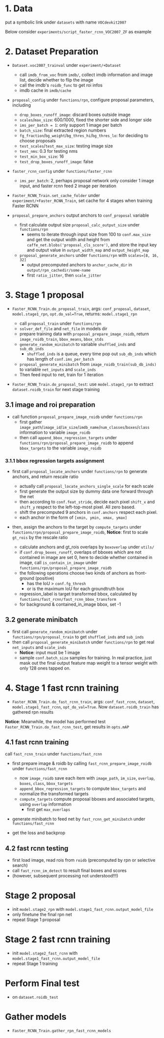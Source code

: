 # 1. Data
put a symbolic link under `datasets` with name `VOCdevkit2007`

Below consider `experiments/script_faster_rcnn_VOC2007_ZF` as example

# 2. Dataset Preparation
* `Dataset.voc2007_trainval` under `experiment/+Dataset` 
  * call `imdb_from_voc` from `imdb/`, collect imdb information and image list, decide whether to flip the image
  * call the imdb's `roidb_func` to get roi infos
  * imdb cache in `imdb/cache`

* `proposal_config` under `functions/rpn`, configure proposal parameters, including
  * `drop_boxes_runoff_image`: discard boxes outside image
  * `scales`/`max_size`: 600/1000, fixed the shorter side and longer side
  * `ims_per_batch = 1`: only support 1 image per batch
  * `batch_size`: final extracted region numbers
  * `fg_fraction`/`bg_weight`/`bg_thres_hi`/`bg_thres_lo`: for deciding to choose proposals
  * `test_scales`/`test_max_size`: testing image size
  * `test_nms`: 0.3 for testing nms
  * `test_min_box_size`: 16
  * `test_drop_boxes_runoff_image`: false

* `faster_rcnn_config` under `functions/faster_rcnn`
  * `ims_per_batch`: 2, perhaps proposal network only consider 1 image input, and faster rcnn feed 2 image per iteration

* `Faster_RCNN_Train.set_cache_folder` under `experiment/+Faster_RCNN_Train`, set cache for 4 stages when training  Faster RCNN

* `proposal_prepare_anchors` output anchors to `conf_proposal` variable
  * first calculate output size `proposal_calc_output_size` under `functions/rpn`
    * seems to iterate through input size from 100 to `conf.max_size` and get the output width and height from `caffe_net.blobs('proposal_cls_score')`, and store the input key and output value in `output_width_map` and `output_height_map`
  * `proposal_generate_anchors` under `functions/rpn` with `scales=[8, 16, 32]`
    * output precomputed anchors to `anchor_cache_dir` in `output/rpn_cachedir/some-name`
    * first `ratio_jitter`, then `scale_jitter`

# 3. Stage 1 proposal
* `Faster_RCNN_Train.do_proposal_train`, args: `conf_proposal`, `dataset`, `model.stage1_rpn`, `opt.do_val=True`, returns: `model.stage1_rpn`
  * call `proposal_train` under `functions/rpn`
  * `solver_def_file` and `net_file` in models dir
  * prepare training data with `proposal_prepare_image_roidb`, return `image_roidb_train`, `bbox_means`, `bbox_stds`
  * `generate_random_minibatch` to variable `shuffled_inds` and `sub_db_inds`
    * `shuffled_inds` is a queue, every time pop out `sub_db_inds` which has length of `conf.ims_per_batch`
  * `proposal_generate_minibatch` from `image_roidb_train(sub_db_inds)` to variable `net_inputs` and `scale_inds`
  * Then feed input to net, train for 1 iteration 

* `Faster_RCNN_Train.do_proposal_test`: use `model.stage1_rpn` to extract `dataset.roidb_train` for next stage training

## 3.1 image and roi preparation
* call function `proposal_prepare_image_roidb` under `functions/rpn`
  * first gather `image_path`/`image_id`/`im_size`/`imdb_name`/`num_classes`/`boxes`/`class` information to variable `image_roidb`
  * then call `append_bbox_regression_targets` under `functions/rpn/proposal_prepare_image_roidb` to append `bbox_targets` to the variable `image_roidb`

### 3.1.1 bbox regression targets assignment
* first call `proposal_locate_anchors` under `functions/rpn` to generate anchors, and return rescale ratio
  * actually call `proposal_locate_anchors_single_scale` for each scale
  * first generate the output size by dummy data one forward through the net
  * then according to `conf.feat_stride`, decide each pixel `shift_x` and `shift_y` respect to the left-top-most pixel. All zero based.
  * shift the precomputed 9 anchors in `conf.anchors` respect each pixel.
  * each anchor in the form of `[xmin, ymin, xmax, ymax]`

* then, assign the anchors to the target by `compute_targets` under `functions/rpn/proposal_prepare_image_roidb`, **Notice**: first to scale `gt_rois` by the rescale ratio
  * calculate anchors and gt_rois overlaps by `boxoverlap` under `utils/`
  * if `conf.drop_boxes_runoff`, overlaps of bboxes which are not contained in image are set 0, here to decide whether contained in image, call `is_contain_in_image` under `functions/rpn/proposal_prepare_image_roidb`
  * the following operations choose two kinds of anchors as front-ground (positive)
    * has the IoU > `conf.fg_thresh`
    * or is the maximum IoU for each groundtruth box
  * regression_label is target transformed bbox, calculated by `functions/fast_rcnn/fast_rcnn_bbox_transform`
  * for background & contained_in_image bbox, set -1

## 3.2 generate minibatch
* first call `generate_random_minibatch` under `functions/rpn/proposal_train` to get `shuffled_inds` and `sub_inds`
* then call `proposal_generate_minibatch` under `functions/rpn` to get real `net_inputs` and `scale_inds`
  * **Notice**: input must be 1 image
  * sample `conf.batch_size` samples for training. In real practice, just mask out the final output feature map weight to a tensor weight with only 128 ones tapped on.


# 4. Stage 1 fast rcnn training
* `Faster_RCNN_Train.do_fast_rcnn_train`, args: `conf_fast_rcnn`, `dataset`, `model.stage1_fast_rcnn`, `opt_do_val=True`. Now `dataset.roidb_train` has gathered rpn results

**Notice**: Meanwhile, the model has performed test `Faster_RCNN_Train.do_fast_rcnn_test`, get results in `opts.mAP`

## 4.1 fast rcnn training
call `fast_rcnn_train` under `functions/fast_rcnn`
* first prepare image & roidb by calling `fast_rcnn_prepare_image_roidb` under `functions/fast_rcnn`
  * now `image_roidb` save each item with `image_path`, `im_size`, `overlap`, `boxes`, `class`, `bbox_targets`
  * `append_bbox_regression_targets` to compute `bbox_targets` and normalize the transformed targets
  * `compute_targets` compute proposal bboxes and associated targets, using `overlap` information
    * first get `max_overlaps`
  
* generate minibatch to feed net by `fast_rcnn_get_minibatch` under `functions/fast_rcnn`
* get the loss and backprop

## 4.2 fast rcnn testing
* first load image, read rois from `roidb` (precomputed by rpn or selective search)
* call `fast_rcnn_im_detect` to result final boxes and scores
* (however, subsequent processing not understood!!!)

# Stage 2 proposal
* init `model.stage2_rpn` with `model.stage1_fast_rcnn.output_model_file`
* only finetune the final rpn net
* repeat Stage 1 proposal

# Stage 2 fast rcnn training
* init `model.stage2_fast_rcnn` with `model.stage1_fast_rcnn.output_model_file`
* repeat Stage 1 training

# Perform Final test
* on `dataset.roidb_test`

# Gather models
* `Faster_RCNN_Train.gather_rpn_fast_rcnn_models`

